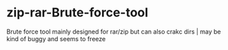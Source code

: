 # zip-rar-Brute-force-tool
Brute force tool mainly designed for  rar/zip but can also crakc dirs | may be kind of buggy and seems to freeze

